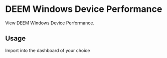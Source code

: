 # DEEM Windows Device Performance

<!-- Summary Start --> 
View DEEM Windows Device Performance.
<!-- Summary End -->

## Usage

Import into the dashboard of your choice

